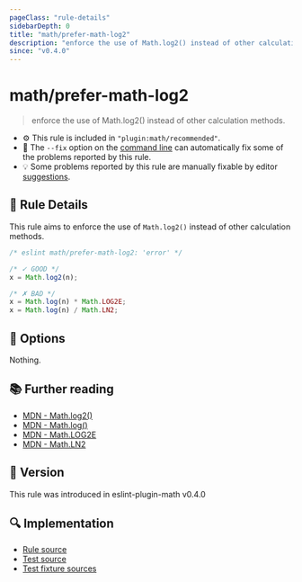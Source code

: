 ```yaml
---
pageClass: "rule-details"
sidebarDepth: 0
title: "math/prefer-math-log2"
description: "enforce the use of Math.log2() instead of other calculation methods."
since: "v0.4.0"
---
```


# math/prefer-math-log2

> enforce the use of Math.log2() instead of other calculation methods.

- :gear: This rule is included in `"plugin:math/recommended"`.
- :wrench: The `--fix` option on the [command line](https://eslint.org/docs/user-guide/command-line-interface#fixing-problems) can automatically fix some of the problems reported by this rule.
- :bulb: Some problems reported by this rule are manually fixable by editor [suggestions](https://eslint.org/docs/developer-guide/working-with-rules#providing-suggestions).

## :book: Rule Details

This rule aims to enforce the use of `Math.log2()` instead of other calculation methods.

<eslint-code-block fix>

<!-- eslint-skip -->

```js
/* eslint math/prefer-math-log2: 'error' */

/* ✓ GOOD */
x = Math.log2(n);

/* ✗ BAD */
x = Math.log(n) * Math.LOG2E;
x = Math.log(n) / Math.LN2;
```

</eslint-code-block>

## :wrench: Options

Nothing.

## :books: Further reading

- [MDN - Math.log2()](https://developer.mozilla.org/en-US/docs/Web/JavaScript/Reference/Global_Objects/Math/log2)
- [MDN - Math.log()](https://developer.mozilla.org/en-US/docs/Web/JavaScript/Reference/Global_Objects/Math/log)
- [MDN - Math.LOG2E](https://developer.mozilla.org/en-US/docs/Web/JavaScript/Reference/Global_Objects/Math/LOG2E)
- [MDN - Math.LN2](https://developer.mozilla.org/en-US/docs/Web/JavaScript/Reference/Global_Objects/Math/LN2)

## :rocket: Version

This rule was introduced in eslint-plugin-math v0.4.0

## :mag: Implementation

- [Rule source](https://github.com/ota-meshi/eslint-plugin-math/blob/main/src/rules/prefer-math-log2.ts)
- [Test source](https://github.com/ota-meshi/eslint-plugin-math/blob/main/tests/src/rules/prefer-math-log2.ts)
- [Test fixture sources](https://github.com/ota-meshi/eslint-plugin-math/tree/main/tests/fixtures/rules/prefer-math-log2)
